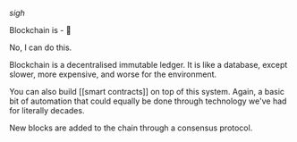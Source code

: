 _sigh_

Blockchain is - 🤢

No, I can do this.

Blockchain is a decentralised immutable ledger. It is like a database, except slower, more expensive, and worse for the environment.

You can also build [[smart contracts]] on top of this system. Again, a basic bit of automation that could equally be done through technology we've had for literally decades.

New blocks are added to the chain through a consensus protocol.